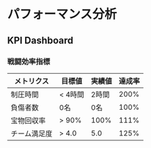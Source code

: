 # パフォーマンス分析

## KPI Dashboard

### 戦闘効率指標

| メトリクス | 目標値 | 実績値 | 達成率 |
|-----------|--------|--------|--------|
| 制圧時間 | < 4時間 | 2時間 | 200% |
| 負傷者数 | 0名 | 0名 | 100% |
| 宝物回収率 | > 90% | 100% | 111% |
| チーム満足度 | > 4.0 | 5.0 | 125% |